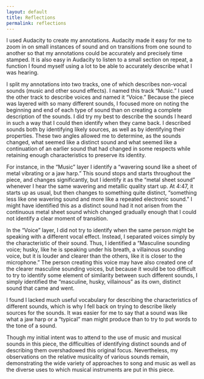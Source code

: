 ```yaml
---
layout: default
title: Reflections
permalink: reflections
---
```

<!-- Add an essay or interpretive material below this line,
using HTML or markdown.  Do not modify this file above this line -->
I used Audacity to create my annotations. Audacity made it easy for me to zoom in on small instances of sound and on transitions from one sound to another so that my annotations could be accurately and precisely time stamped. It is also easy in Audacity to listen to a small section on repeat, a function I found myself using a lot to be able to accurately describe what I was hearing. 

I split my annotations into two tracks, one of which describes non-vocal sounds (music and other sound effects). I named this track “Music.” I used the other track to describe voices and named it “Voice.” Because the piece was layered with so many different sounds, I focused more on noting the beginning and end of each type of sound than on creating a complete description of the sounds. I did try my best to describe the sounds I heard in such a way that I could then identify when they came back. I described sounds both by identifying likely sources, as well as by identifying their properties. These two angles allowed me to determine, as the sounds changed, what seemed like a distinct sound and what seemed like a continuation of an earlier sound that had changed in some respects while retaining enough characteristics to preserve its identity.

For instance, in the “Music” layer I identify a “wavering sound like a sheet of metal vibrating or a jaw harp.” This sound stops and starts throughout the piece, and changes significantly, but I identify it as the “metal sheet sound” whenever I hear the same wavering and metallic quality start up. At 4:47, it starts up as usual, but then changes to something quite distinct, “something less like one wavering sound and more like a repeated electronic sound.” I might have identified this as a distinct sound had it not arisen from the continuous metal sheet sound which changed gradually enough that I could not identify a clear moment of transition.

In the “Voice” layer, I did not try to identify when the same person might be speaking with a different vocal effect. Instead, I separated voices simply by the characteristic of their sound. Thus, I identified a “Masculine sounding voice; husky, like he is speaking under his breath, a villainous sounding voice, but it is louder and clearer than the others, like it is closer to the microphone.” The person creating this voice may have also created one of the clearer masculine sounding voices, but because it would be too difficult to try to identify some element of similarity between such different sounds, I simply identified the “masculine, husky, villainous” as its own, distinct sound that came and went. 

I found I lacked much useful vocabulary for describing the characteristics of different sounds, which is why I fell back on trying to describe likely sources for the sounds. It was easier for me to say that a sound was like what a jaw harp or a “typical” man might produce than to try to put words to the tone of a sound. 

Though my initial intent was to attend to the use of music and musical sounds in this piece, the difficulties of identifying distinct sounds and of describing them overshadowed this original focus. Nevertheless, my observations on the relative musicality of various sounds remain, demonstrating the wide variety of approaches to song and music as well as the diverse uses to which musical instruments are put in this piece. 
